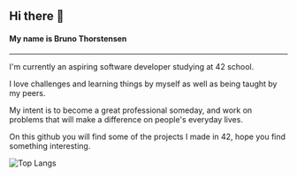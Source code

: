 ## Hi there 👋

#### My name is Bruno Thorstensen

---

I'm currently an aspiring software developer studying at 42 school.

I love challenges and learning things by myself as well as being taught by my peers.

My intent is to become a great professional someday, and work on problems that will make a difference on people's everyday lives.

On this github you will find some of the projects I made in 42, hope you find something interesting.

![Top Langs](https://github-readme-stats.vercel.app/api/top-langs/?username=brunothors&layout=compact)

<!--
**brunothors/Brunothors** is a ✨ _special_ ✨ repository because its `README.md` (this file) appears on your GitHub profile.

Here are some ideas to get you started:

- 🔭 I’m currently working on ...
- 🌱 I’m currently learning ...
- 👯 I’m looking to collaborate on ...
- 🤔 I’m looking for help with ...
- 💬 Ask me about ...
- 📫 How to reach me: ...
- 😄 Pronouns: ...
- ⚡ Fun fact: ...
-->

